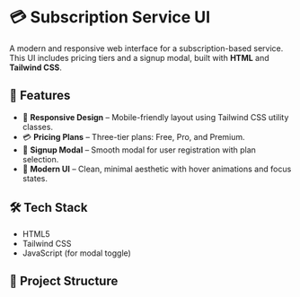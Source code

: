 # 💳 Subscription Service UI

A modern and responsive web interface for a subscription-based service. This UI includes pricing tiers and a signup modal, built with **HTML** and **Tailwind CSS**.

## 🚀 Features

- 📱 **Responsive Design** – Mobile-friendly layout using Tailwind CSS utility classes.
- 💳 **Pricing Plans** – Three-tier plans: Free, Pro, and Premium.
- 📝 **Signup Modal** – Smooth modal for user registration with plan selection.
- 🎨 **Modern UI** – Clean, minimal aesthetic with hover animations and focus states.



## 🛠️ Tech Stack

- HTML5
- Tailwind CSS
- JavaScript (for modal toggle)

## 📂 Project Structure

